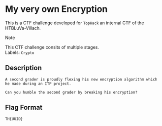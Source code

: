# My very own Encryption

This is a CTF challenge developed for `TopHack` an internal CTF of the HTBLuVa-Villach. <br/>

> [!NOTE]
> This CTF challenge consits of multiple stages. <br/>
> Labels: `Crypto`

## Description
```
A second grader is proudly flexing his new encryption algorithm which he made during an ITP project. 

Can you humble the second grader by breaking his encryption?
```

## Flag Format
```
TH{UUID}
```

